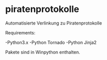 piratenprotokolle
=================

Automatisierte Verlinkung zu Piratenprotokolle


Requirements:

-Python3.x
-Python Tornado
-Python Jinja2


Pakete sind in Winpython enthalten.


 
